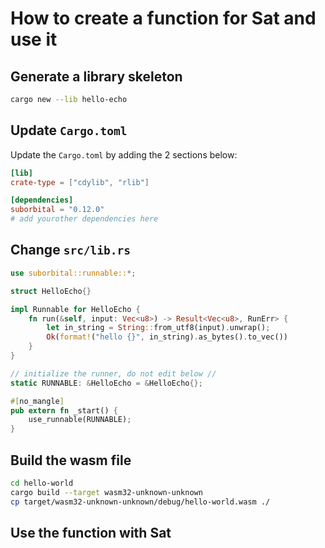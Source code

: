 # How to create a function for Sat and use it

## Generate a library skeleton

```bash
cargo new --lib hello-echo
```

## Update `Cargo.toml`

Update the `Cargo.toml` by adding the 2 sections below:

```toml
[lib]
crate-type = ["cdylib", "rlib"]

[dependencies]
suborbital = "0.12.0"
# add yourother dependencies here
```

## Change `src/lib.rs`

```rust
use suborbital::runnable::*;

struct HelloEcho{}

impl Runnable for HelloEcho {
    fn run(&self, input: Vec<u8>) -> Result<Vec<u8>, RunErr> {
        let in_string = String::from_utf8(input).unwrap();
        Ok(format!("hello {}", in_string).as_bytes().to_vec())
    }
}

// initialize the runner, do not edit below //
static RUNNABLE: &HelloEcho = &HelloEcho{};

#[no_mangle]
pub extern fn _start() {
    use_runnable(RUNNABLE);
}
```

## Build the wasm file

```bash
cd hello-world
cargo build --target wasm32-unknown-unknown
cp target/wasm32-unknown-unknown/debug/hello-world.wasm ./
```


## Use the function with Sat

